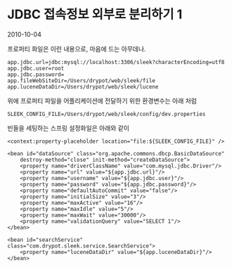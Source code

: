 # JDBC 접속정보 외부로 분리하기 1

2010-10-04

프로퍼티 화일은 이런 내용으로, 마음에 드는 아무데나.

	app.jdbc.url=jdbc:mysql://localhost:3306/sleek?characterEncoding=utf8
	app.jdbc.user=root
	app.jdbc.password=
	app.fileWebSiteDir=/Users/drypot/web/sleek/file
	app.luceneDataDir=/Users/drypot/web/sleek/lucene

위에 프로퍼티 파일을 어플리케이션에 전달하기 위한 환경변수는 아래 처럼 

	SLEEK_CONFIG_FILE=/Users/drypot/web/sleek/config/dev.properties

빈들을 세팅하는 스프링 설정화일은 아래와 같이

	<context:property-placeholder location="file:${SLEEK_CONFIG_FILE}" />

	<bean id="dataSource" class="org.apache.commons.dbcp.BasicDataSource"
		destroy-method="close" init-method="createDataSource">
		<property name="driverClassName" value="com.mysql.jdbc.Driver"/>
		<property name="url" value="${app.jdbc.url}"/>
		<property name="username" value="${app.jdbc.user}"/>
		<property name="password" value="${app.jdbc.password}"/>
		<property name="defaultAutoCommit" value="false"/>
		<property name="initialSize" value="3"/>
		<property name="maxActive" value="16"/>
		<property name="maxIdle" value="5"/>
		<property name="maxWait" value="30000"/>
		<property name="validationQuery" value="SELECT 1"/>
	</bean>

	<bean id="searchService" class="com.drypot.sleek.service.SearchService">
		<property name="luceneDataDir" value="${app.luceneDataDir}"/>
	</bean>
